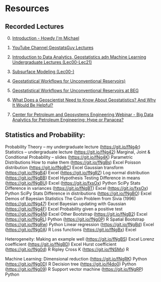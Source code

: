 # Resources

## Recorded Lectures 

0. [Introduction - Howdy I'm Michael](https://www.youtube.com/watch?v=V13QZz2exmk)

1. [YouTube Channel GeostatsGuy Lectures](https://www.youtube.com/channel/UCLqEr-xV-ceHdXXXrTId5ig/) 

2. [Introduction to Data Analytics, Geostatistics adn Machine Learning Undergraduate Lectures (Lec00-Lec21)](https://www.youtube.com/watch?v=OEvELm66NNo&list=PLG19vXLQHvSB-D4XKYieEku9GQMQyAzjJ) 

3. [Subsurface Modeling (Lec00-)](https://www.youtube.com/watch?v=0g1g3gtHYSE&list=PLG19vXLQHvSDUmEOmBoaxGbFAbvaLdfx4) 

4. [Geostatistical Workflows for Unconventional Reservoirs)](https://www.youtube.com/watch?v=jc4gbc2eiJE)

5. [Geostatistical Workflows for Unconventional Reservoirs at BEG](http://www.beg.utexas.edu/node/4179)

6. [What Does a Geoscientist Need to Know About Geostatistics? And Why It Would Be Helpful?](http://www.beg.utexas.edu/node/4323)

7. [Center for Petroleum and Geosystems Engineering Webinar - Big Data Analytics for Petroleum Engineering: Hype or Panacea?](https://meeting.austin.utexas.edu/pdx1pgyuj53k/?proto=true)



## Statistics and Probability:




Probability Theory – my undergraduate lecture (https://git.io/fNg4r) 
Statistics – undergraduate lecture (https://git.io/fNg42)
Marginal, Joint & Conditional Probability – slides (https://git.io/fNg4K)
Parametric Distributions
How to make them (https://git.io/fNgBs) Excel
Poisson distribution (https://git.io/fNgBC) Excel
Gaussian transform (https://git.io/fNgB4) Excel (https://git.io/fNgRZ) 
Log normal distribution (https://git.io/fNgBB) Excel
Hypothesis Testing 
Difference in means (https://git.io/fNgBU) Excel (https://git.io/fxsOx) Python SciPy Stats 
Difference in variances (https://git.io/fNgBT) Excel (https://git.io/fxsOx) Python SciPy Stats 
Difference in distributions (https://git.io/fNgBO) Excel
Demos of Bayesian Statistics
The Coin Problem from Sivia (1996) (https://git.io/fNg47) Excel 
Bayesian updating with Gaussian (https://git.io/fNg4F) Excel
Probability given a positive test (https://git.io/fNg4N) Excel 
 Other
Bootstrap (https://git.io/fNgB2) Excel (https://git.io/fNgRL) Python (https://git.io/fNg0P) R
Spatial Bootstrap (https://git.io/fNgRw) Python
Linear regression (https://git.io/fNgBd) Excel (https://git.io/fNg0A) R
Loss functions (https://git.io/fNgBx) Excel

Heterogeneity:
Making an example well (https://git.io/fNgBS) Excel
Lorenz coefficient (https://git.io/fNgBD) Excel
Hurst coefficient (https://git.io/fNg0d) R
Ripley Cross K (https://git.io/fNSMx) R

Machine Learning:
Dimensional reduction (https://git.io/fNgRK) Python (https://git.io/fNg0D) R
Decision tree (https://git.io/f4do0) Python (https://git.io/fNg09) R
Support vector machine (https://git.io/fNgRP) Python






